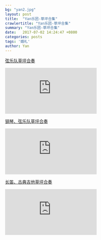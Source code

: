 ```yaml
---
bg: "yan2.jpg"
layout: post
title:  "Yan乐团-草坪合集"
crawlertitle: "Yan乐团-草坪合集"
summary: "Yan乐团-草坪合集"
date:   2017-07-02 14:24:47 +0800
categories: posts
tags: '婚礼'
author: Yan
---
```


[弦乐队草坪合奏](https://v.qq.com/x/page/c05201zy5qf.html)
<iframe frameborder="0" src="https://v.qq.com/txp/iframe/player.html?vid=c05201zy5qf" allowFullScreen="true"></iframe>

[钢琴、弦乐队草坪合奏](https://v.qq.com/x/page/p0520ldnuev.html)
<iframe frameborder="0" src="https://v.qq.com/txp/iframe/player.html?vid=p0520ldnuev" allowFullScreen="true"></iframe>

[长笛、古典吉他草坪合奏](https://v.qq.com/x/page/s0520j4zh11.html)
<iframe frameborder="0" src="https://v.qq.com/txp/iframe/player.html?vid=s0520j4zh11" allowFullScreen="true"></iframe>
